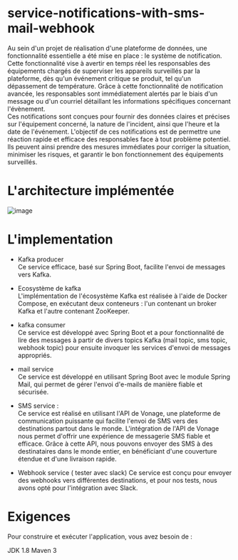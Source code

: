 # service-notifications-with-sms-mail-webhook
Au sein d'un projet de réalisation d'une plateforme de données, une fonctionnalité essentielle a été 
mise en place : le système de notification. Cette fonctionnalité vise à avertir en temps réel les 
responsables des équipements chargés de superviser les appareils surveillés par la plateforme, dès 
qu'un événement critique se produit, tel qu'un dépassement de température. 
Grâce à cette fonctionnalité de notification avancée, les responsables sont immédiatement alertés 
par le biais d'un message ou d'un courriel détaillant les informations spécifiques concernant 
l'évènement.  
Ces notifications sont conçues pour fournir des données claires et précises sur l'équipement 
concerné, la nature de l'incident, ainsi que l'heure et la date de l'événement. L'objectif de ces 
notifications est de permettre une réaction rapide et efficace des responsables face à tout problème 
potentiel. Ils peuvent ainsi prendre des mesures immédiates pour corriger la situation, minimiser les 
risques, et garantir le bon fonctionnement des équipements surveillés.

# L'architecture implémentée

![image](https://github.com/mostafasissi/service-notifications-with-sms-mail-webhook/assets/101025147/6b964757-1751-475a-9e69-d972d981a7c3)

# L'implementation 
  - Kafka producer  
Ce service efficace, basé sur Spring Boot, facilite l'envoi de messages vers Kafka.

  - Ecosystème de kafka  
L'implémentation de l'écosystème Kafka est réalisée à l'aide de Docker Compose, en 
exécutant deux conteneurs : l'un contenant un broker Kafka et l'autre contenant ZooKeeper.
  - kafka consumer  
Ce service est développé avec Spring Boot et a pour fonctionnalité de lire des messages à 
partir de divers topics Kafka (mail topic, sms topic, webhook topic) pour ensuite invoquer les 
services d'envoi de messages appropriés.
  - mail service  
Ce service est développé en utilisant Spring Boot avec le module Spring Mail, qui permet de 
gérer l'envoi d'e-mails de manière fiable et sécurisée.
  - SMS service :  
Ce service est réalisé en utilisant l'API de Vonage, une plateforme de communication 
puissante qui facilite l'envoi de SMS vers des destinations partout dans le monde. 
L'intégration de l'API de Vonage nous permet d'offrir une expérience de messagerie SMS 
fiable et efficace. Grâce à cette API, nous pouvons envoyer des SMS à des destinataires dans 
le monde entier, en bénéficiant d'une couverture étendue et d'une livraison rapide.
  - Webhook service ( tester avec slack) 
Ce service est conçu pour envoyer des webhooks vers différentes destinations, et pour nos 
tests, nous avons opté pour l'intégration avec Slack.
# Exigences
Pour construire et exécuter l'application, vous avez besoin de :

JDK 1.8
Maven 3
